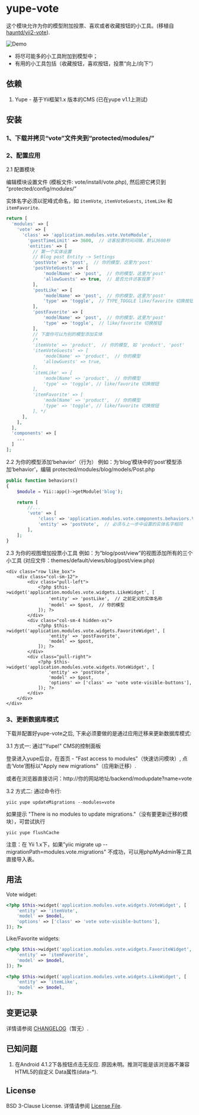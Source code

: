 # yupe-vote

这个模块允许为你的模型附加投票、喜欢或者收藏按钮的小工具。(移植自 [hauntd/yii2-vote](https://github.com/hauntd/yii2-vote)).

![Demo](https://raw.githubusercontent.com/vulcangz/resources/master/yupe-vote/screenshot.gif)

- 将尽可能多的小工具附加到模型中；
- 有用的小工具包括（收藏按钮，喜欢按钮，投票“向上/向下”）

## 依赖

1. Yupe - 基于Yii框架1.x 版本的CMS (已在yupe v1.1上测试)

## 安装

### 1、下载并拷贝“vote”文件夹到“protected/modules/”

### 2、配置应用

2.1 配置模块

编辑模块设置文件 (模板文件: vote/install/vote.php), 然后把它拷贝到 “protected/config/modules/”

实体名字必须以驼峰式命名，如 `itemVote`, `itemVoteGuests`, `itemLike` 和 `itemFavorite`.

```php
return [
  'modules' => [
    'vote' => [
      'class' => 'application.modules.vote.VoteModule',
        'guestTimeLimit' => 3600,  // 访客投票时间间隔，默认3600秒
        'entities' => [
          // 第一个实体设置
		  // Blog post Entity -> Settings
		  'postVote' => 'post',  // 你的模型，这里为'post'
		  'postVoteGuests' => [
			  'modelName' => 'post',  // 你的模型，这里为'post'
			  'allowGuests' => true,  // 是否允许访客投票？
		  ],
		  'postLike' => [
			  'modelName' => 'post',  // 你的模型，这里为'post'
			  'type' => 'toggle',  // TYPE_TOGGLE like/favorite 切换按钮
		  ],
		  'postFavorite' => [
			  'modelName' => 'post',  // 你的模型，这里为'post'
			  'type' => 'toggle',  // like/favorite 切换按钮
		  ],
		  // 下面你可以为别的模型添加实体
		  /*
          'itemVote' => 'product',  // 你的模型, 如 'product', 'post'
          'itemVoteGuests' => [
              'modelName' => 'product',  // 你的模型
              'allowGuests' => true,
          ],
          'itemLike' => [
              'modelName' => 'product',  // 你的模型
              'type' => 'toggle', // like/favorite 切换按钮
          ],
          'itemFavorite' => [
              'modelName' => 'product',  // 你的模型
              'type' => 'toggle', // like/favorite 切换按钮
          ], */
      ],
    ],
  ],
  'components' => [
    ...
  ]
];
```

2.2 为你的模型添加‘behavior’（行为）
例如：为‘blog’模块中的‘post’模型添加‘behavior’，编辑 protected/modules/blog/models/Post.php
```php
public function behaviors()
{
	$module = Yii::app()->getModule('blog');

	return [
		//...			
		'vote' => [
			'class' => 'application.modules.vote.components.behaviors.VoteBehavior',
			'entity' => 'postVote',	 // 必须与上一步中设置的实体名字相同
		],
	];
}
```

2.3 为你的视图增加投票小工具
例如：为“blog/post/view”的视图添加所有的三个小工具 (对应文件：themes/default/views/blog/post/view.php)

```
<div class="row like_box">
	<div class="col-sm-12">
		<div class="pull-left">
			<?php $this->widget('application.modules.vote.widgets.LikeWidget', [
				'entity' => 'postLike',  // 之前定义的实体名称
				'model' => $post,  // 你的模型
			]); ?>
		</div>
		<div class="col-sm-4 hidden-xs">
			<?php $this->widget('application.modules.vote.widgets.FavoriteWidget', [
				'entity' => 'postFavorite',
				'model' => $post,
			]); ?>
		</div>
		<div class="pull-right">					
			<?php $this->widget('application.modules.vote.widgets.VoteWidget', [
				'entity' => 'postVote',
				'model' => $post,
				'options' => ['class' => 'vote vote-visible-buttons'],
			]); ?>
		</div>
	</div>
</div>
```

### 3、更新数据库模式
下载并配置好yupe-vote之后, 下来必须要做的是通过应用迁移来更新数据库模式:

3.1 方式一: 通过"Yupe!" CMS的控制面板

登录进入yupe后台，在首页 - "Fast access to modules"（快速访问模块）, 点击‘Vote’图标以"Apply new migrations"（应用新迁移）.

或者在浏览器直接访问：http://你的网站地址/backend/modupdate?name=vote

3.2 方式二: 通过命令行:
```
yiic yupe updateMigrations --modules=vote
```
如果提示 "There is no modules to update migrations."（没有要更新迁移的模块），可尝试执行
```
yiic yupe flushCache
```
注意：在 Yii 1.x下，如果"yiic migrate up --migrationPath=modules.vote.migrations" 不成功，可以用phpMyAdmin等工具直接导入表。

## 用法

Vote widget:

```php
<?php $this->widget('application.modules.vote.widgets.VoteWidget', [
	'entity' => 'itemVote',
	'model' => $model,
	'options' => ['class' => 'vote vote-visible-buttons'],
]); ?>
```

Like/Favorite widgets:

```php
<?php $this->widget('application.modules.vote.widgets.FavoriteWidget', [
	'entity' => 'itemFavorite',
	'model' => $model,
]); ?>

<?php $this->widget('application.modules.vote.widgets.LikeWidget', [
	'entity' => 'itemLike',
	'model' => $model,
]); ?>
```

## 变更记录

详情请参阅 [CHANGELOG](CHANGELOG.md)（暂无）.

## 已知问题
1. 在Android 4.1.2下各按钮点击无反应. 原因未明。推测可能是该浏览器不兼容 HTML5的自定义 Data属性(data-*).

## License

BSD 3-Clause License. 详情请参阅 [License File](LICENSE).
